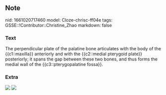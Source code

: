## Note
nid: 1661020717460
model: Cloze-chrisc-ff04e
tags: GSSE::!Contributor::Christine_Zhao
markdown: false

### Text
<div>
  <div>
    <div>
      The perpendicular plate of the palatine bone articulates with
      the body of the {{c1::maxilla}} anteriorly and with the
      {{c2::medial pterygoid plate}} posteriorly; it spans the gap
      between these two bones, and thus forms the medial wall of
      the {{c3::pterygopalatine fossa}}.
    </div>
  </div>
</div>

### Extra
<img src="paste-8a734a68b81825b8ed75499900dd07df48315077.jpg">
<img src="070417_1004_Pterygopala1.jpg">
